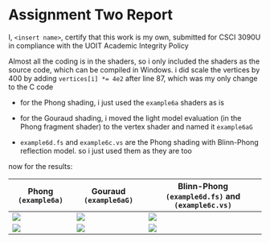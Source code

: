 # Assignment Two Report

I, `<insert name>`, certify that this work is my own, submitted for CSCI 3090U in compliance with the UOIT Academic Integrity Policy

Almost all the coding is in the shaders, so i only included the shaders as the source code, which can be compiled in Windows.
i did scale the vertices by 400 by adding
`vertices[i] *= 4e2` after line 87, which was my only change to the C code
<!--
so whats the differences between Phong and Gouraud shading? 

and what are the different ways of computing the specular reflection component?

accodring to https://www.haroldserrano.com/blog/what-is-the-difference-between-gouraud-and-phong-shading
> In Gouraud Shading, the color for the fragment is computed in the Vertex Shader. Whereas, in Phong Shading, the color for the fragment is computed in the Fragment Shader

according to the `Rendering - OpenGL Lighting` lecture,

> Gouraud Shading
> - We can move the light model evaluation to the vertex shader, this will give us Gouraud shading
> - This will give us a colour at each vertex which will be interpolated across the polygon
> - Our fragment shader will now be trivial, just one line of code to copy the colour value
-->

- for the Phong shading, i just used the `example6a` shaders as is

- for the Gouraud shading, i moved the light model evaluation (in the Phong fragment shader)
to the vertex shader and named it `example6aG`

- `example6d.fs` and `example6c.vs` are the Phong shading with Blinn-Phong reflection model.
so i just used them as they are too

now for the results:

|Phong `(example6a)`| Gouraud `(example6aG)` | Blinn-Phong `(example6d.fs)` and `(example6c.vs)`  |
| -------------     | ------------- | ------------- |
|   ![][D1d]      |   ![][D2d]  |   ![][D3d]  |
|   ![][B1d]      |   ![][B2d]  |   ![][B3d]  |

[D1d]: https://cdn.discordapp.com/attachments/589248288474136576/683168121460490309/unknown.png
[D2d]: https://cdn.discordapp.com/attachments/589248288474136576/683168366810365954/unknown.png
[D3d]: https://cdn.discordapp.com/attachments/589248288474136576/683168538164330528/unknown.png

[B1d]: https://cdn.discordapp.com/attachments/589248288474136576/683168864711868421/unknown.png
[B2d]: https://cdn.discordapp.com/attachments/589248288474136576/683168923075608595/unknown.png
[B3d]: https://cdn.discordapp.com/attachments/589248288474136576/683168976838459398/unknown.png
